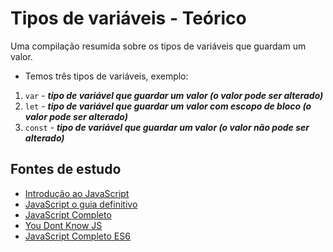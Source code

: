 # Tipos de variáveis - Teórico
Uma compilação resumida sobre os tipos de variáveis que guardam um valor.

- Temos três tipos de variáveis, exemplo:

1. ``var``      - **_tipo de variável que guardar um valor (o valor pode ser alterado)_**
2. ``let``      - **_tipo de variável que guardar um valor com escopo de bloco (o valor pode ser alterado)_**
3. ``const``    - **_tipo de variável que guardar um valor (o valor não pode ser alterado)_**

## Fontes de estudo
- [Introdução ao JavaScript](https://www.udemy.com/course/introducao-ao-javascript/)
- [JavaScript o guia definitivo](https://www.submarino.com.br/produto/112167569)
- [JavaScript Completo](https://www.especializati.com.br/curso-javascript-completo)
- [You Dont Know JS](https://github.com/cezaraugusto/You-Dont-Know-JS/blob/portuguese-translation/up%20%26%20going/ch1.md)
- [JavaScript Completo ES6](https://www.origamid.com/curso/javascript-completo-es6/)
